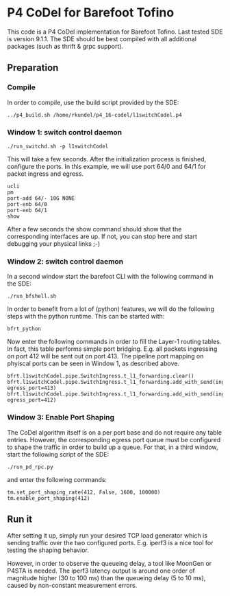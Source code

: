 # P4 CoDel for Barefoot Tofino
This code is a P4 CoDel implementation for Barefoot Tofino.
Last tested SDE is version 9.1.1. The SDE should be best compiled with all additional packages (such as thrift & grpc support).

## Preparation

### Compile
In order to compile, use the build script provided by the SDE:
```
../p4_build.sh /home/rkundel/p4_16-codel/l1switchCodel.p4 
```

### Window 1: switch control daemon
```
./run_switchd.sh -p l1switchCodel
```
This will take a few seconds. After the initialization process is finished, configure the ports. In this example, we will use port 64/0 and 64/1 for packet ingress and egress.

```
ucli
pm
port-add 64/- 10G NONE
port-enb 64/0
port-enb 64/1
show
```
After a few seconds the show command should show that the corresponding interfaces are up. If not, you can stop here and start debugging your physical links ;-)

### Window 2: switch control daemon
In a second window start the barefoot CLI with the following command in the SDE:
```
./run_bfshell.sh
```

In order to benefit from a lot of (python) features, we will do the following steps with the python runtime. This can be started with:
```
bfrt_python
```
Now enter the following commands in order to fill the Layer-1 routing tables. In fact, this table performs simple port bridging. E.g. all packets ingressing on port 412 will be sent out on port 413. The pipeline port mapping on phyiscal ports can be seen in Window 1, as described above.
```
bfrt.l1switchCodel.pipe.SwitchIngress.t_l1_forwarding.clear() 
bfrt.l1switchCodel.pipe.SwitchIngress.t_l1_forwarding.add_with_send(ingress_port=412, egress_port=413)
bfrt.l1switchCodel.pipe.SwitchIngress.t_l1_forwarding.add_with_send(ingress_port=413, egress_port=412)
```

### Window 3: Enable Port Shaping
The CoDel algorithm itself is on a per port base and do not require any table entries. However, the corresponding egress port queue must be configured to shape the traffic in order to build up a queue. For that, in a third window, start the following script of the SDE:
```
./run_pd_rpc.py
```
and enter the following commands:
```
tm.set_port_shaping_rate(412, False, 1600, 100000)
tm.enable_port_shaping(412)
```

## Run it
After setting it up, simply run your desired TCP load generator which is sending traffic over the two configured ports. E.g. iperf3 is a nice tool for testing the shaping behavior.

However, in order to observe the queueing delay, a tool like MoonGen or P4STA is needed. The iperf3 latency output is around one order of magnitude higher (30 to 100 ms) than the queueing delay (5 to 10 ms), caused by non-constant measurement errors.

